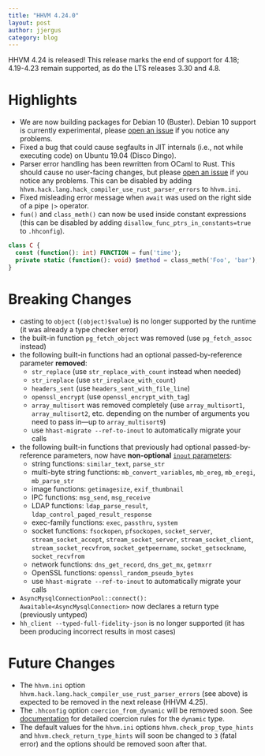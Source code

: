 ```yaml
---
title: "HHVM 4.24.0"
layout: post
author: jjergus
category: blog
---
```


HHVM 4.24 is released! This release marks the end of support for 4.18;
4.19-4.23 remain supported, as do the LTS releases 3.30 and 4.8.

# Highlights

- We are now building packages for Debian 10 (Buster). Debian 10 support is currently experimental, please [open an issue](https://github.com/hhvm/packaging/issues/new) if you notice any problems.
- Fixed a bug that could cause segfaults in JIT internals (i.e., not while executing code) on Ubuntu 19.04 (Disco Dingo).
- Parser error handling has been rewritten from OCaml to Rust. This should cause no user-facing changes, but please [open an issue](https://github.com/facebook/hhvm/issues/new) if you notice any problems. This can be disabled by adding `hhvm.hack.lang.hack_compiler_use_rust_parser_errors` to `hhvm.ini`.
- Fixed misleading error message when `await` was used on the right side of a pipe `|>` operator.
- `fun()` and `class_meth()` can now be used inside constant expressions (this can be disabled by adding `disallow_func_ptrs_in_constants=true` to `.hhconfig`).

```php
class C {
  const (function(): int) FUNCTION = fun('time');
  private static (function(): void) $method = class_meth('Foo', 'bar');
}
```

# Breaking Changes

- casting to `object` (`(object)$value`) is no longer supported by the runtime (it was already a type checker error)
- the built-in function `pg_fetch_object` was removed (use `pg_fetch_assoc` instead)
- the following built-in functions had an optional passed-by-reference parameter **removed**:
  - `str_replace` (use `str_replace_with_count` instead when needed)
  - `str_ireplace` (use `str_ireplace_with_count`)
  - `headers_sent` (use `headers_sent_with_file_line`)
  - `openssl_encrypt` (use `openssl_encrypt_with_tag`)
  - `array_multisort` was removed completely (use `array_multisort1`, `array_multisort2`, etc. depending on the number of arguments you need to pass in&mdash;up to `array_multisort9`)
  - use `hhast-migrate --ref-to-inout` to automatically migrate your calls
- the following built-in functions that previously had optional passed-by-reference parameters, now have **non-optional** [`inout` parameters](https://docs.hhvm.com/hack/functions/inout-parameters):
  - string functions: `similar_text`, `parse_str`
  - multi-byte string functions: `mb_convert_variables`, `mb_ereg`, `mb_eregi`, `mb_parse_str`
  - image functions: `getimagesize`, `exif_thumbnail`
  - IPC functions: `msg_send`, `msg_receive`
  - LDAP functions: `ldap_parse_result`, `ldap_control_paged_result_response`
  - exec-family functions: `exec`, `passthru`, `system`
  - socket functions: `fsockopen`, `pfsockopen`, `socket_server`, `stream_socket_accept`, `stream_socket_server`, `stream_socket_client`, `stream_socket_recvfrom`, `socket_getpeername`, `socket_getsockname`, `socket_recvfrom`
  - network functions: `dns_get_record`, `dns_get_mx`, `getmxrr`
  - OpenSSL functions: `openssl_random_pseudo_bytes`
  - use `hhast-migrate --ref-to-inout` to automatically migrate your calls
- `AsyncMysqlConnectionPool::connect(): Awaitable<AsyncMysqlConnection>` now declares a return type (previously untyped)
- `hh_client --typed-full-fidelity-json` is no longer supported (it has been producing incorrect results in most cases)


# Future Changes

- The `hhvm.ini` option `hhvm.hack.lang.hack_compiler_use_rust_parser_errors` (see above) is expected to be removed in the next release (HHVM 4.25).
- The `.hhconfig` option `coercion_from_dynamic` will be removed soon. See [documentation](https://docs.hhvm.com/hack/built-in-types/dynamic) for detailed coercion rules for the `dynamic` type.
- The default values for the `hhvm.ini` options `hhvm.check_prop_type_hints` and `hhvm.check_return_type_hints` will soon be changed to `3` (fatal error) and the options should be removed soon after that.
